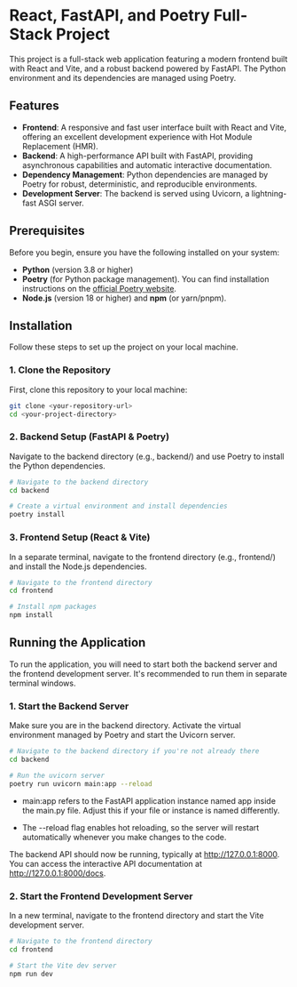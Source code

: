 # React, FastAPI, and Poetry Full-Stack Project

This project is a full-stack web application featuring a modern frontend built with React and Vite, and a robust backend powered by FastAPI. The Python environment and its dependencies are managed using Poetry.

## Features

- **Frontend**: A responsive and fast user interface built with React and Vite, offering an excellent development experience with Hot Module Replacement (HMR).
- **Backend**: A high-performance API built with FastAPI, providing asynchronous capabilities and automatic interactive documentation.
- **Dependency Management**: Python dependencies are managed by Poetry for robust, deterministic, and reproducible environments.
- **Development Server**: The backend is served using Uvicorn, a lightning-fast ASGI server.

## Prerequisites

Before you begin, ensure you have the following installed on your system:

- **Python** (version 3.8 or higher)
- **Poetry** (for Python package management). You can find installation instructions on the [official Poetry website](https://python-poetry.org/docs/).
- **Node.js** (version 18 or higher) and **npm** (or yarn/pnpm).

## Installation

Follow these steps to set up the project on your local machine.

### 1. Clone the Repository

First, clone this repository to your local machine:

```bash
git clone <your-repository-url>
cd <your-project-directory>
```

### 2. Backend Setup (FastAPI & Poetry)

Navigate to the backend directory (e.g., backend/) and use Poetry to install the Python dependencies.

```bash
# Navigate to the backend directory
cd backend

# Create a virtual environment and install dependencies
poetry install
```

### 3. Frontend Setup (React & Vite)

In a separate terminal, navigate to the frontend directory (e.g., frontend/) and install the Node.js dependencies.

```bash
# Navigate to the frontend directory
cd frontend

# Install npm packages
npm install
```

## Running the Application

To run the application, you will need to start both the backend server and the frontend development server. It's recommended to run them in separate terminal windows.

### 1. Start the Backend Server

Make sure you are in the backend directory. Activate the virtual environment managed by Poetry and start the Uvicorn server.

```bash
# Navigate to the backend directory if you're not already there
cd backend

# Run the uvicorn server
poetry run uvicorn main:app --reload
```

- main:app refers to the FastAPI application instance named app inside the main.py file. Adjust this if your file or instance is named differently.

- The --reload flag enables hot reloading, so the server will restart automatically whenever you make changes to the code.

The backend API should now be running, typically at http://127.0.0.1:8000. You can access the interactive API documentation at http://127.0.0.1:8000/docs.

### 2. Start the Frontend Development Server

In a new terminal, navigate to the frontend directory and start the Vite development server.

```bash
# Navigate to the frontend directory
cd frontend

# Start the Vite dev server
npm run dev
```
